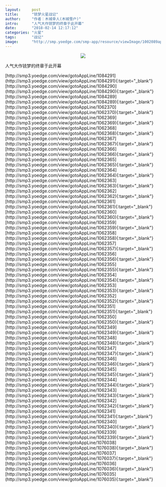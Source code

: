 ```yaml
---
layout:     post
title:      "铳梦火星战记"
author:     "作者：木城幸人(木城雪户)"
intro:      "人气大作铳梦的终章于此开幕"
date:       "2018-02-14 12:17:12"
categories: "火星"
tags:       "战记"
image:      "http://smp.yoedge.com/smp-app/resource/viewImage/1002089appline.png"
---
```

<div style="text-align: center">
<p><img src="http://smp.yoedge.com/smp-app/resource/viewImage/1002089appline.png"/></p>
</div>
<p class="post-meta">
<span>人气大作铳梦的终章于此开幕</span>
</p>
[http://smp3.yoedge.com/view/gotoAppLine/1084291](http://smp3.yoedge.com/view/gotoAppLine/1084291){:target="_blank"}
[http://smp3.yoedge.com/view/gotoAppLine/1084290](http://smp3.yoedge.com/view/gotoAppLine/1084290){:target="_blank"}
[http://smp3.yoedge.com/view/gotoAppLine/1084289](http://smp3.yoedge.com/view/gotoAppLine/1084289){:target="_blank"}
[http://smp3.yoedge.com/view/gotoAppLine/1062370](http://smp3.yoedge.com/view/gotoAppLine/1062370){:target="_blank"}
[http://smp3.yoedge.com/view/gotoAppLine/1062369](http://smp3.yoedge.com/view/gotoAppLine/1062369){:target="_blank"}
[http://smp3.yoedge.com/view/gotoAppLine/1062368](http://smp3.yoedge.com/view/gotoAppLine/1062368){:target="_blank"}
[http://smp3.yoedge.com/view/gotoAppLine/1062367](http://smp3.yoedge.com/view/gotoAppLine/1062367){:target="_blank"}
[http://smp3.yoedge.com/view/gotoAppLine/1062366](http://smp3.yoedge.com/view/gotoAppLine/1062366){:target="_blank"}
[http://smp3.yoedge.com/view/gotoAppLine/1062365](http://smp3.yoedge.com/view/gotoAppLine/1062365){:target="_blank"}
[http://smp3.yoedge.com/view/gotoAppLine/1062364](http://smp3.yoedge.com/view/gotoAppLine/1062364){:target="_blank"}
[http://smp3.yoedge.com/view/gotoAppLine/1062363](http://smp3.yoedge.com/view/gotoAppLine/1062363){:target="_blank"}
[http://smp3.yoedge.com/view/gotoAppLine/1062362](http://smp3.yoedge.com/view/gotoAppLine/1062362){:target="_blank"}
[http://smp3.yoedge.com/view/gotoAppLine/1062361](http://smp3.yoedge.com/view/gotoAppLine/1062361){:target="_blank"}
[http://smp3.yoedge.com/view/gotoAppLine/1062360](http://smp3.yoedge.com/view/gotoAppLine/1062360){:target="_blank"}
[http://smp3.yoedge.com/view/gotoAppLine/1062359](http://smp3.yoedge.com/view/gotoAppLine/1062359){:target="_blank"}
[http://smp3.yoedge.com/view/gotoAppLine/1062358](http://smp3.yoedge.com/view/gotoAppLine/1062358){:target="_blank"}
[http://smp3.yoedge.com/view/gotoAppLine/1062357](http://smp3.yoedge.com/view/gotoAppLine/1062357){:target="_blank"}
[http://smp3.yoedge.com/view/gotoAppLine/1062356](http://smp3.yoedge.com/view/gotoAppLine/1062356){:target="_blank"}
[http://smp3.yoedge.com/view/gotoAppLine/1062355](http://smp3.yoedge.com/view/gotoAppLine/1062355){:target="_blank"}
[http://smp3.yoedge.com/view/gotoAppLine/1062354](http://smp3.yoedge.com/view/gotoAppLine/1062354){:target="_blank"}
[http://smp3.yoedge.com/view/gotoAppLine/1062353](http://smp3.yoedge.com/view/gotoAppLine/1062353){:target="_blank"}
[http://smp3.yoedge.com/view/gotoAppLine/1062352](http://smp3.yoedge.com/view/gotoAppLine/1062352){:target="_blank"}
[http://smp3.yoedge.com/view/gotoAppLine/1062351](http://smp3.yoedge.com/view/gotoAppLine/1062351){:target="_blank"}
[http://smp3.yoedge.com/view/gotoAppLine/1062350](http://smp3.yoedge.com/view/gotoAppLine/1062350){:target="_blank"}
[http://smp3.yoedge.com/view/gotoAppLine/1062349](http://smp3.yoedge.com/view/gotoAppLine/1062349){:target="_blank"}
[http://smp3.yoedge.com/view/gotoAppLine/1062348](http://smp3.yoedge.com/view/gotoAppLine/1062348){:target="_blank"}
[http://smp3.yoedge.com/view/gotoAppLine/1062347](http://smp3.yoedge.com/view/gotoAppLine/1062347){:target="_blank"}
[http://smp3.yoedge.com/view/gotoAppLine/1062346](http://smp3.yoedge.com/view/gotoAppLine/1062346){:target="_blank"}
[http://smp3.yoedge.com/view/gotoAppLine/1062345](http://smp3.yoedge.com/view/gotoAppLine/1062345){:target="_blank"}
[http://smp3.yoedge.com/view/gotoAppLine/1062344](http://smp3.yoedge.com/view/gotoAppLine/1062344){:target="_blank"}
[http://smp3.yoedge.com/view/gotoAppLine/1062343](http://smp3.yoedge.com/view/gotoAppLine/1062343){:target="_blank"}
[http://smp3.yoedge.com/view/gotoAppLine/1062342](http://smp3.yoedge.com/view/gotoAppLine/1062342){:target="_blank"}
[http://smp3.yoedge.com/view/gotoAppLine/1062341](http://smp3.yoedge.com/view/gotoAppLine/1062341){:target="_blank"}
[http://smp3.yoedge.com/view/gotoAppLine/1062340](http://smp3.yoedge.com/view/gotoAppLine/1062340){:target="_blank"}
[http://smp3.yoedge.com/view/gotoAppLine/1062339](http://smp3.yoedge.com/view/gotoAppLine/1062339){:target="_blank"}
[http://smp3.yoedge.com/view/gotoAppLine/1076038](http://smp3.yoedge.com/view/gotoAppLine/1076038){:target="_blank"}
[http://smp3.yoedge.com/view/gotoAppLine/1076037](http://smp3.yoedge.com/view/gotoAppLine/1076037){:target="_blank"}
[http://smp3.yoedge.com/view/gotoAppLine/1076036](http://smp3.yoedge.com/view/gotoAppLine/1076036){:target="_blank"}
[http://smp3.yoedge.com/view/gotoAppLine/1076035](http://smp3.yoedge.com/view/gotoAppLine/1076035){:target="_blank"}


